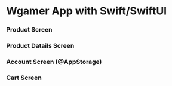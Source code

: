 # Wgamer App with Swift/SwiftUI

### Product Screen
### Product Datails Screen
### Account Screen (@AppStorage)
### Cart Screen
